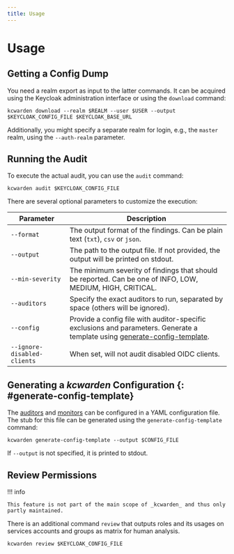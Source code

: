 ```yaml
---
title: Usage
---
```


# Usage

## Getting a Config Dump

You need a realm export as input to the latter commands.
It can be acquired using the Keycloak administration interface or using the `download` command:

```shell
kcwarden download --realm $REALM --user $USER --output $KEYCLOAK_CONFIG_FILE $KEYCLOAK_BASE_URL
```

Additionally, you might specify a separate realm for login, e.g., the `master` realm, using the `--auth-realm` parameter.

## Running the Audit

To execute the actual audit, you can use the `audit` command:

```shell
kcwarden audit $KEYCLOAK_CONFIG_FILE
```

There are several optional parameters to customize the execution:

| Parameter                   | Description                                                                                                                                             |
|-----------------------------|---------------------------------------------------------------------------------------------------------------------------------------------------------|
| `--format`                  | The output format of the findings. Can be plain text (`txt`), `csv` or `json`.                                                                          |
| `--output`                  | The path to the output file. If not provided, the output will be printed on stdout.                                                                     |
| `--min-severity`            | The minimum severity of findings that should be reported. Can be one of INFO, LOW, MEDIUM, HIGH, CRITICAL.                                              |
| `--auditors`                | Specify the exact auditors to run, separated by space (others will be ignored).                                                                         |
| `--config`                  | Provide a config file with auditor-specific exclusions and parameters. Generate a template using [generate-config-template](#generate-config-template). |
| `--ignore-disabled-clients` | When set, will not audit disabled OIDC clients.                                                                                                         |

## Generating a _kcwarden_ Configuration {: #generate-config-template}

The [auditors](./auditors/index.md) and [monitors](./monitors/index.md) can be configured in a YAML configuration file.
The stub for this file can be generated using the `generate-config-template` command:

```shell
kcwarden generate-config-template --output $CONFIG_FILE
```

If `--output` is not specified, it is printed to stdout.

## Review Permissions

!!! info

    This feature is not part of the main scope of _kcwarden_ and thus only partly maintained.

There is an additional command `review` that outputs roles and its usages on services accounts and groups as matrix for human analysis.

```shell
kcwarden review $KEYCLOAK_CONFIG_FILE
```
